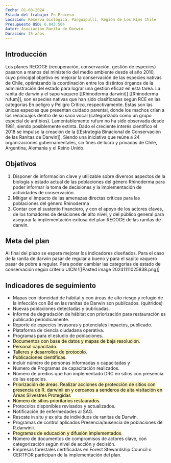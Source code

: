 ```yaml
---
Fecha: 01-08-2024
Estado del trabajo: En Proceso
Locacion: Reserva biológica, Panguipulli, Región de Los Ríos Chile
Presupuesto USD: 6.843.504
Autor: Asociación Ranita de Darwin
Duración: 15 años
---
```

## Introducción
Los planes RECOGE (recuperación, conservación, gestión de especies) pasaron a manos del ministerio del medio ambiente desde el año 2010, cuyo principal objetivo es mejorar la conservación de las especies nativas de Chile, optimizando la coordinación entre los distintos órganos de la administración del estado para lograr una gestión eficaz en esta tarea.
La ranita de darwin y el sapo vaquero [[Rhinoderma darwini]] [[Rhinoderma rufum]], son especies nativas que han sido clasificadas según RCE en las categorías En peligro y Peligro Crítico, respectivamente.
Estas son las únicas especies que presentan cuidado parental, donde los machos crían a los renacuajos dentro de su saco vocal (categorizado como un grupo especial de anfibios). Lamentablemente rufum no ha sido observada desde 1981, siendo posiblemente extinta.
Dado el creciente interés científico el 2018 se impulso la creación de la [[Estrategia Binacional de Conservación de las Ranitas de Darwin]], Siendo una iniciativa que reúne a 24 organizaciones gubernamentales, sin fines de lucro y privadas de Chile, Argentina, Alemania y el Reino Unido.
## Objetivos
1. Disponer de información clave y utilizable sobre diversos aspectos de la biología y estado actual de las poblaciones del género Rhinoderma para poder informar la toma de decisiones y la implementación de actividades de conservación.
2. Mitigar el impacto de las amenazas directas críticas para las poblaciones del género Rhinoderma
3. Contar con el sustento financiero, y con el apoyo de los actores claves, de los tomadores de desiciones de alto nivel, y del público general para asegurar la implementación exitosa del plan RECOGE de las ranitas de darwin.
## Meta del plan
Al final del plazo se espera mejorar los indicadores diseñados. Para el caso de la ranita de darwin pasar de regular a bueno y para el sapito vaquero pasar de pobre a regular. Para poder cambiar las categorias de estado de conservación según criterio UICN
![[Pasted image 20241111025838.png]]

## Indicadores de seguimiento
* Mapas con idoneidad de hábitat y con áreas de alto riesgo y refugio de la infección con Bd en las ranitas de Darwin son publicados. (quitridos)
* Nuevas poblaciones detectadas y publicadas.
* Informe de degradación de hábitat con priorización para restauración es publicado periódicamente.
* Reporte de especies invasoras y potenciales impactos, publicado.
* Plataforma de ciencia ciudadana operativa.
* Programas para el estudio de poblaciones.
* <mark style="background: #FFF3A3A6;">Documentos con base de datos y mapas de baja resolución.</mark>
* <mark style="background: #FFF3A3A6;"> Personal capacitado.</mark>
* <mark style="background: #FFF3A3A6;">Talleres y desarrollos de protocolo</mark>.
* <mark style="background: #FFF3A3A6;">Publicaciones científicas</mark>.
* incluir número de personas informadas o capacitadas y
* Numero de Programas de capacitación realizados.
* Número de predios que han implementado DRC en sitios con presencia de las especies.
* <mark style="background: #FFF3A3A6;">Priorización de áreas. Realizar acciones de protección de sitios con presencia de R. darwinii en y cercanos a senderos de alta visitación en Áreas Silvestres Protegidas</mark>
* <mark style="background: #FFF3A3A6;">Número de sitios prioritarios restaurados</mark>.
* Protocolos disponibles revisados y actualizados.
* Notificación de enfermedades al SAG.
* Rescate in situ y ex situ de individuos de ranitas de Darwin.
* Programas de control aplicados  Presencia/ausencia de poblaciones de R.darwinii.
* <mark style="background: #FFF3A3A6;">Programas de educación y difusión implementados</mark>.
* Número de documentos de compromisos de actores clave, con categorización según nivel de acción y decisión. 
* Empresas forestales certificadas en Forest Stewardship Council o CERTFOR participan de la implementación del plan.
